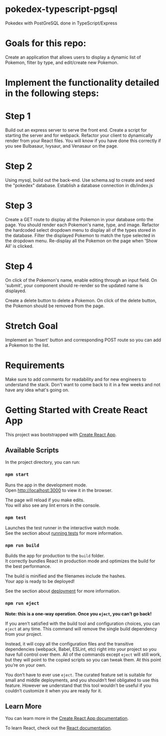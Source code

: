 # pokedex-typescript-pgsql
Pokedex with PostGreSQL done in TypeScript/Express

# Goals for this repo:
Create an application that allows users to display a dynamic list of Pokemon, filter by type, and edit/create new Pokemon.

# Implement the functionality detailed in the following steps:

# Step 1
Build out an express server to serve the front end. Create a script for starting the server and for webpack. Refactor your client to dynamically render from your React files. You will know if you have done this correctly if you see Bulbasaur, Ivysaur, and Venasaur on the page.

# Step 2
Using mysql, build out the back-end. Use schema.sql to create and seed the "pokedex" database. Establish a database connection in db/index.js

# Step 3
Create a GET route to display all the Pokemon in your database onto the page. You should render each Pokemon's name, type, and image. Refactor the hardcoded select dropdown menu to display all of the types stored in the database. Filter the displayed Pokemon to match the type selected in the dropdown menu. Re-display all the Pokemon on the page when 'Show All' is clicked.

# Step 4
On click of the Pokemon's name, enable editing through an input field. On 'submit', your component should re-render so the updated name is displayed.

Create a delete button to delete a Pokemon. On click of the delete button, the Pokemon should be removed from the page.

# Stretch Goal
Implement an 'Insert' button and corresponding POST route so you can add a Pokemon to the list.

# Requirements
Make sure to add comments for readability and for new engineers to understand the stack. Don't want to come back to it in a few weeks and not have any idea what's going on.

# Getting Started with Create React App

This project was bootstrapped with [Create React App](https://github.com/facebook/create-react-app).

## Available Scripts

In the project directory, you can run:

### `npm start`

Runs the app in the development mode.\
Open [http://localhost:3000](http://localhost:3000) to view it in the browser.

The page will reload if you make edits.\
You will also see any lint errors in the console.

### `npm test`

Launches the test runner in the interactive watch mode.\
See the section about [running tests](https://facebook.github.io/create-react-app/docs/running-tests) for more information.

### `npm run build`

Builds the app for production to the `build` folder.\
It correctly bundles React in production mode and optimizes the build for the best performance.

The build is minified and the filenames include the hashes.\
Your app is ready to be deployed!

See the section about [deployment](https://facebook.github.io/create-react-app/docs/deployment) for more information.

### `npm run eject`

**Note: this is a one-way operation. Once you `eject`, you can’t go back!**

If you aren’t satisfied with the build tool and configuration choices, you can `eject` at any time. This command will remove the single build dependency from your project.

Instead, it will copy all the configuration files and the transitive dependencies (webpack, Babel, ESLint, etc) right into your project so you have full control over them. All of the commands except `eject` will still work, but they will point to the copied scripts so you can tweak them. At this point you’re on your own.

You don’t have to ever use `eject`. The curated feature set is suitable for small and middle deployments, and you shouldn’t feel obligated to use this feature. However we understand that this tool wouldn’t be useful if you couldn’t customize it when you are ready for it.

## Learn More

You can learn more in the [Create React App documentation](https://facebook.github.io/create-react-app/docs/getting-started).

To learn React, check out the [React documentation](https://reactjs.org/).
